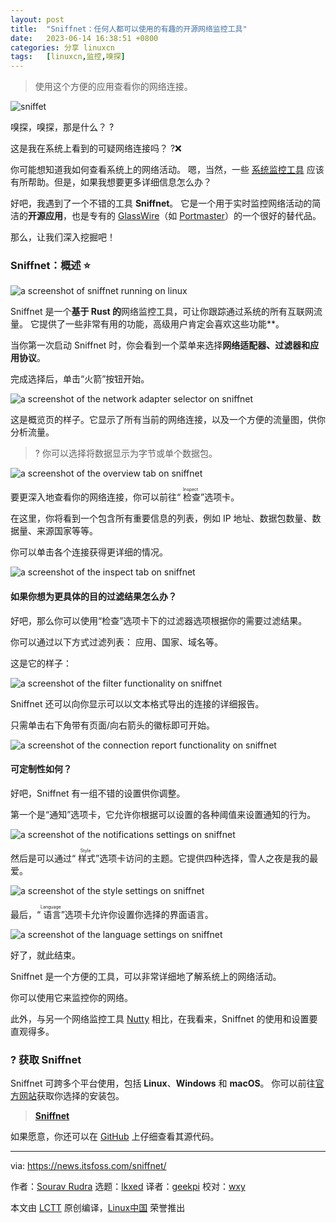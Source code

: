 ```yaml
---
layout: post
title:	"Sniffnet：任何人都可以使用的有趣的开源网络监控工具"
date:	2023-06-14 16:38:51 +0800 
categories:	分享 linuxcn 
tags:	[linuxcn,监控,嗅探]
---
```




> 
> 使用这个方便的应用查看你的网络连接。
> 
> 
> 


![sniffet](/Asserts/Images/album/202306/14/163851f0j90krnbjkkhks5.jpg)


嗅探，嗅探，那是什么？ ?


这是我在系统上看到的可疑网络连接吗？ ?❌


你可能想知道我如何查看系统上的网络活动。 嗯，当然，一些 [系统监控工具](https://itsfoss.com:443/linux-system-monitoring-tools/) 应该有所帮助。但是，如果我想要更多详细信息怎么办？


好吧，我遇到了一个不错的工具 **Sniffnet**。 它是一个用于实时监控网络活动的简洁的**开源应用**，也是专有的 [GlassWire](https://www.glasswire.com:443/)（如 [Portmaster](https://news.itsfoss.com/portmaster-1-release/)）的一个很好的替代品。


那么，让我们深入挖掘吧！


### Sniffnet：概述 ⭐


![a screenshot of sniffnet running on linux](/Asserts/Images/album/202306/14/163852p3zbttizxbldagx8.jpg)


Sniffnet 是一个**基于 Rust 的**网络监控工具，可让你跟踪通过系统的所有互联网流量。 它提供了一些非常有用的功能，高级用户肯定会喜欢这些功能\*\*。


当你第一次启动 Sniffnet 时，你会看到一个菜单来选择**网络适配器、过滤器和应用协议**。


完成选择后，单击“火箭”按钮开始。


![a screenshot of the network adapter selector on sniffnet](/Asserts/Images/album/202306/14/163852sv3auf1cmejiy00m.jpg)


这是概览页的样子。它显示了所有当前的网络连接，以及一个方便的流量图，供你分析流量。



> 
> ? 你可以选择将数据显示为字节或单个数据包。
> 
> 
> 


![a screenshot of the overview tab on sniffnet](/Asserts/Images/album/202306/14/163852lbxvwddg74qdwkkr.jpg)


要更深入地查看你的网络连接，你可以前往“<ruby> 检查 <rt>  Inspect </rt></ruby>”选项卡。


在这里，你将看到一个包含所有重要信息的列表，例如 IP 地址、数据包数量、数据量、来源国家等等。


你可以单击各个连接获得更详细的情况。


![a screenshot of the inspect tab on sniffnet](/Asserts/Images/album/202306/14/163853lsq566hnrwrwg52z.jpg)


#### 如果你想为更具体的目的过滤结果怎么办？


好吧，那么你可以使用“检查”选项卡下的过滤器选项根据你的需要过滤结果。


你可以通过以下方式过滤列表： 应用、国家、域名等。


这是它的样子：


![a screenshot of the filter functionality on sniffnet](/Asserts/Images/album/202306/14/163853uqmzqr4eikeeqr9t.jpg)


Sniffnet 还可以向你显示可以以文本格式导出的连接的详细报告。


只需单击右下角带有页面/向右箭头的徽标即可开始。


![a screenshot of the connection report functionality on sniffnet](/Asserts/Images/album/202306/14/163854gb2boyg40oz0un9w.jpg)


#### 可定制性如何？


好吧，Sniffnet 有一组不错的设置供你调整。


第一个是“通知”选项卡，它允许你根据可以设置的各种阈值来设置通知的行为。


![a screenshot of the notifications settings on sniffnet](/Asserts/Images/album/202306/14/163854h7v8vs58p1km4ft8.jpg)


然后是可以通过“<ruby> 样式 <rt>  Style </rt></ruby>”选项卡访问的主题。它提供四种选择，雪人之夜是我的最爱。


![a screenshot of the style settings on sniffnet](/Asserts/Images/album/202306/14/163854uiyg5889ztheece8.jpg)


最后，“<ruby> 语言 <rt>  Language </rt></ruby>”选项卡允许你设置你选择的界面语言。


![a screenshot of the language settings on sniffnet](/Asserts/Images/album/202306/14/163855o424pl4a0la0tdty.jpg)


好了，就此结束。


Sniffnet 是一个方便的工具，可以非常详细地了解系统上的网络活动。


你可以使用它来监控你的网络。


此外，与另一个网络监控工具 [Nutty](https://itsfoss.com:443/nutty-network-monitoring-tool/) 相比，在我看来，Sniffnet 的使用和设置要直观得多。


### ? 获取 Sniffnet


Sniffnet 可跨多个平台使用，包括 **Linux**、**Windows** 和 **macOS**。 你可以前往[官方网站](https://www.sniffnet.net:443/download/)获取你选择的安装包。



> 
> **[Sniffnet](https://www.sniffnet.net:443/download/)**
> 
> 
> 


如果愿意，你还可以在 [GitHub](https://github.com:443/GyulyVGC/sniffnet) 上仔细查看其源代码。




---


via: <https://news.itsfoss.com/sniffnet/>


作者：[Sourav Rudra](https://news.itsfoss.com/author/sourav/) 选题：[lkxed](https://github.com/lkxed/) 译者：[geekpi](https://github.com/geekpi) 校对：[wxy](https://github.com/wxy)


本文由 [LCTT](https://github.com/LCTT/TranslateProject) 原创编译，[Linux中国](https://linux.cn/) 荣誉推出
